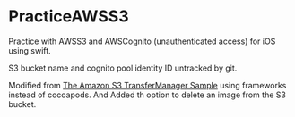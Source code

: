 # PracticeAWSS3
Practice with AWSS3 and AWSCognito (unauthenticated access) for iOS using swift.

S3 bucket name and cognito pool identity ID untracked by git.

Modified from [The Amazon S3 TransferManager Sample](https://github.com/awslabs/aws-sdk-ios-samples/tree/master/S3TransferManager-Sample/Swift/) using frameworks instead of cocoapods. 
And Added th option to delete an image from the S3 bucket.